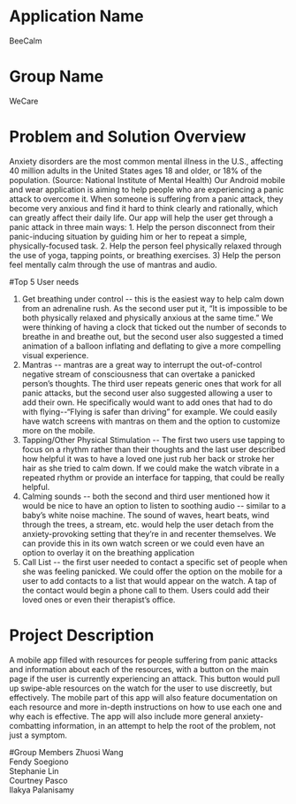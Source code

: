 # Application Name
BeeCalm

# Group Name
WeCare

# Problem and Solution Overview
Anxiety disorders are the most common mental illness in the U.S., affecting 40 million adults in the United States ages 18 and older, or 18% of the population. (Source: National Institute of Mental Health) Our Android mobile and wear application is aiming to help people who are experiencing a panic attack to overcome it. When someone is suffering from a panic attack, they become very anxious and find it hard to think clearly and rationally, which can greatly affect their daily life. Our app will help the user get through a panic attack in three main ways: 1. Help the person disconnect from their panic-inducing situation by guiding him or her to repeat a simple, physically-focused task. 2. Help the person feel physically relaxed through the use of yoga, tapping points, or breathing exercises. 3) Help the person feel mentally calm through the use of mantras and audio. 

#Top 5 User needs
1. Get breathing under control -- this is the easiest way to help calm down from an adrenaline rush.  As the second user put it, “It is impossible to be both physically relaxed and physically anxious at the same time.”  We were thinking of having a clock that ticked out the number of seconds to breathe in and breathe out, but the second user also suggested a timed animation of a balloon inflating and deflating to give a more compelling visual experience.
2. Mantras -- mantras are a great way to interrupt the out-of-control negative stream of consciousness that can overtake a panicked person’s thoughts. The third user repeats generic ones that work for all panic attacks, but the second user also suggested allowing a user to add their own. He specifically would want to add ones that had to do with flying--“Flying is safer than driving” for example.  We could easily have watch screens with mantras on them and the option to customize more on the mobile.
3. Tapping/Other Physical Stimulation -- The first two users use tapping to focus on a rhythm rather than their thoughts and the last user described how helpful it was to have a loved one just rub her back or stroke her hair as she tried to calm down. If we could make the watch vibrate in a repeated rhythm or provide an interface for tapping, that could be really helpful.
4. Calming sounds -- both the second and third user mentioned how it would be nice to have an option to listen to soothing audio -- similar to a baby’s white noise machine. The sound of waves, heart beats, wind through the trees, a stream, etc. would help the user detach from the anxiety-provoking setting that they’re in and recenter themselves.  We can provide this in its own watch screen or we could even have an option to overlay it on the breathing application
5. Call List -- the first user needed to contact a specific set of people when she was feeling panicked.  We could offer the option on the mobile for a user to add contacts to a list that would appear on the watch.  A tap of the contact would begin a phone call to them.  Users could add their loved ones or even their therapist’s office.   


# Project Description
A mobile app filled with resources for people suffering from panic attacks and information about each of the resources, with a button on the main page if the user is currently experiencing an attack. This button would pull up swipe-able resources on the watch for the user to use discreetly, but effectively. The mobile part of this app will also feature documentation on each resource and more in-depth instructions on how to use each one and why each is effective. The app will also include more general anxiety-combatting information, in an attempt to help the root of the problem, not just a symptom.

#Group Members
Zhuosi Wang     
Fendy Soegiono     
Stephanie Lin      
Courtney Pasco      
Ilakya Palanisamy     
